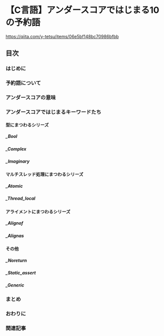 # 【C言語】アンダースコアではじまる10の予約語
https://qiita.com/y-tetsu/items/06e5bf148bc70986bfbb

## 目次
### はじめに
### 予約語について
### アンダースコアの意味
### アンダースコアではじまるキーワードたち
#### 型にまつわるシリーズ
##### _Bool
##### _Complex
##### _Imaginary
#### マルチスレッド処理にまつわるシリーズ
##### _Atomic
##### _Thread_local
#### アライメントにまつわるシリーズ
##### _Alignof
##### _Alignas
#### その他
##### _Noreturn
##### _Static_assert
##### _Generic
### まとめ
### おわりに
### 関連記事
